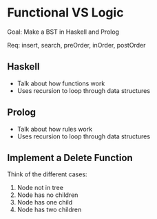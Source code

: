 # Functional VS Logic
Goal: Make a BST in Haskell and Prolog

Req: insert, search, preOrder, inOrder, postOrder

## Haskell
- Talk about how functions work
- Uses recursion to loop through data structures

## Prolog
- Talk about how rules work
- Uses recursion to loop through data structures

## Implement a Delete Function
Think of the different cases:
1. Node not in tree
2. Node has no children
3. Node has one child
4. Node has two children